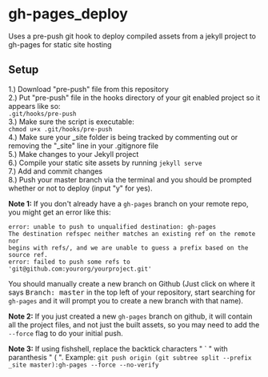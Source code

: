 # gh-pages_deploy
Uses a pre-push git hook to deploy compiled assets from a jekyll project to gh-pages for static site hosting

## Setup
1.) Download "pre-push" file from this repository<br />
2.) Put "pre-push" file in the hooks directory of your git enabled project so it appears like so:<br />
    `.git/hooks/pre-push`<br />
3.) Make sure the script is executable:<br />
    `chmod u+x .git/hooks/pre-push`<br />
4.) Make sure your _site folder is being tracked by commenting out or removing the "_site" line in your .gitignore file<br />
5.) Make changes to your Jekyll project<br />
6.) Compile your static site assets by running `jekyll serve`<br />
7.) Add and commit changes<br />
8.) Push your master branch via the terminal and you should be prompted whether or not to deploy (input "y" for yes).

**Note 1:** If you don't already have a `gh-pages` branch on your remote repo, you might get an error like this:
```
error: unable to push to unqualified destination: gh-pages
The destination refspec neither matches an existing ref on the remote nor
begins with refs/, and we are unable to guess a prefix based on the source ref.
error: failed to push some refs to 'git@github.com:yourorg/yourproject.git'
```
You should manually create a new branch on Github (Just click on where it says <kbd>Branch: master</kbd> in the top left of your repository, start searching for `gh-pages` and it will prompt you to create a new branch with that name).

**Note 2:** If you just created a new `gh-pages` branch on github, it will contain all the project files, and not just the built assets, so you may need to add the `--force` flag to do your initial push.

**Note 3:** If using fishshell, replace the backtick characters " \` " with paranthesis " ( ". Example: `git push origin (git subtree split --prefix _site master):gh-pages --force --no-verify`
